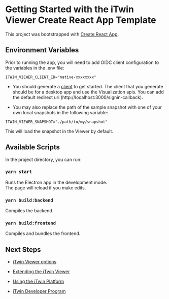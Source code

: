 # Getting Started with the iTwin Viewer Create React App Template

This project was bootstrapped with [Create React App](https://github.com/facebook/create-react-app).

## Environment Variables

Prior to running the app, you will need to add OIDC client configuration to the variables in the .env file:

```
ITWIN_VIEWER_CLIENT_ID="native-xxxxxxxx"
```

- You should generate a [client](https://developer.bentley.com/register/) to get started. The client that you generate should be for a desktop app and use the Visualization apis. You can add the default redirect uri (http://localhost:3000/signin-callback).

- You may also replace the path of the sample snapshot with one of your own local snapshots in the following variable:

```
ITWIN_VIEWER_SNAPSHOT="./path/to/my/snapshot"
```

This will load the snapshot in the Viewer by default.

## Available Scripts

In the project directory, you can run:

### `yarn start`

Runs the Electron app in the development mode.\
The page will reload if you make edits.

### `yarn build:backend`

Compiles the backend.

### `yarn build:frontend`

Compiles and bundles the frontend.

## Next Steps

- [iTwin Viewer options](https://www.npmjs.com/package/@itwin/desktop-viewer-react)

- [Extending the iTwin Viewer](https://www.itwinjs.org/learning/tutorials/hello-world-viewer/)

- [Using the iTwin Platform](https://developer.bentley.com/)

- [iTwin Developer Program](https://www.youtube.com/playlist?list=PL6YCKeNfXXd_dXq4u9vtSFfsP3OTVcL8N)
